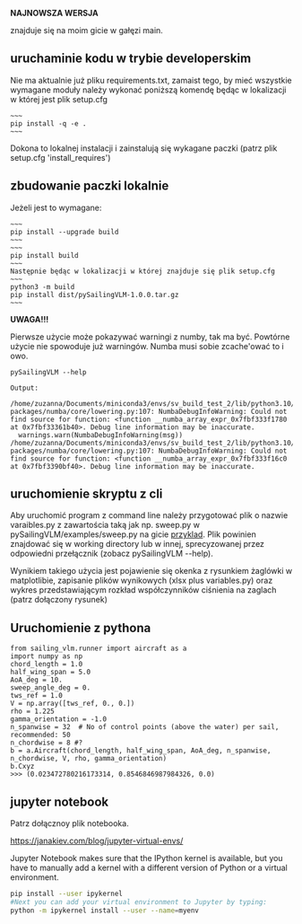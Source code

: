 **NAJNOWSZA WERSJA** 

znajduje się na moim gicie w gałęzi main.

## uruchaminie kodu w trybie developerskim

Nie ma aktualnie już pliku requirements.txt, zamaist tego, by mieć wszystkie wymagane moduły należy wykonać poniższą komendę będąc w lokalizacji w której jest plik setup.cfg

```
~~~
pip install -q -e .
~~~

```

Dokona to lokalnej instalacji i zainstalują się wykagane paczki (patrz plik setup.cfg 'install_requires')

## zbudowanie paczki lokalnie

Jeżeli jest to wymagane:

```
~~~
pip install --upgrade build
~~~
~~~
pip install build
~~~
Następnie będąc w lokalizacji w której znajduje się plik setup.cfg
~~~
python3 -m build
pip install dist/pySailingVLM-1.0.0.tar.gz
~~~
```

**UWAGA!!!**

Pierwsze użycie może pokazywać warningi z numby, tak ma być. 
Powtórne użycie nie spowoduje już warningów. Numba musi sobie zcache'ować to i owo.

```
pySailingVLM --help

Output:

/home/zuzanna/Documents/miniconda3/envs/sv_build_test_2/lib/python3.10/site-packages/numba/core/lowering.py:107: NumbaDebugInfoWarning: Could not find source for function: <function __numba_array_expr_0x7fbf333f1780 at 0x7fbf33361b40>. Debug line information may be inaccurate.
  warnings.warn(NumbaDebugInfoWarning(msg))
/home/zuzanna/Documents/miniconda3/envs/sv_build_test_2/lib/python3.10/site-packages/numba/core/lowering.py:107: NumbaDebugInfoWarning: Could not find source for function: <function __numba_array_expr_0x7fbf333f16c0 at 0x7fbf3390bf40>. Debug line information may be inaccurate.

```

## uruchomienie skryptu z cli

Aby uruchomić program z command line należy przygotować plik o nazwie varaibles.py z zawartościa taką jak np. sweep.py w pySailingVLM/examples/sweep.py na gicie
[przyklad](https://github.com/zuza3012/sailingVLM/blob/main/pySailingVLM/examples/sweep.py).
Plik powinien znajdować się w working directory lub w innej, sprecyzowanej przez odpowiedni przełącznik (zobacz pySailingVLM --help).

Wynikiem takiego użycia jest pojawienie się okenka z rysunkiem żaglówki w matplotlibie, zapisanie plików wynikowych (xlsx plus variables.py) oraz wykres 
przedstawiającym rozkład współczynników ciśnienia na zaglach (patrz dołączony rysunek)

## Uruchomienie z pythona

~~~
from sailing_vlm.runner import aircraft as a
import numpy as np
chord_length = 1.0             
half_wing_span = 5.0 
AoA_deg = 10.
sweep_angle_deg = 0.
tws_ref = 1.0
V = np.array([tws_ref, 0., 0.])
rho = 1.225
gamma_orientation = -1.0
n_spanwise = 32  # No of control points (above the water) per sail, recommended: 50
n_chordwise = 8 #?
b = a.Aircraft(chord_length, half_wing_span, AoA_deg, n_spanwise, n_chordwise, V, rho, gamma_orientation)
b.Cxyz
>>> (0.023472780216173314, 0.8546846987984326, 0.0) 
~~~

## jupyter notebook

Patrz dołącznoy plik notebooka.

<https://janakiev.com/blog/jupyter-virtual-envs/>

Jupyter Notebook makes sure that the IPython kernel is available, 
but you have to manually add a kernel with a different version of Python or a virtual environment.

```.sh
pip install --user ipykernel
#Next you can add your virtual environment to Jupyter by typing:
python -m ipykernel install --user --name=myenv
```

